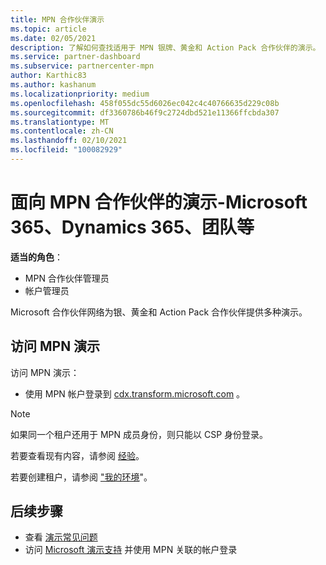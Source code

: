 ```yaml
---
title: MPN 合作伙伴演示
ms.topic: article
ms.date: 02/05/2021
description: 了解如何查找适用于 MPN 银牌、黄金和 Action Pack 合作伙伴的演示。
ms.service: partner-dashboard
ms.subservice: partnercenter-mpn
author: Karthic83
ms.author: kashanum
ms.localizationpriority: medium
ms.openlocfilehash: 458f055dc55d6026ec042c4c40766635d229c08b
ms.sourcegitcommit: df3360786b46f9c2724dbd521e11366ffcbda307
ms.translationtype: MT
ms.contentlocale: zh-CN
ms.lasthandoff: 02/10/2021
ms.locfileid: "100082929"
---
```

# <a name="demos-for-mpn-partners--microsoft-365-dynamics-365-teams-and-more"></a>面向 MPN 合作伙伴的演示-Microsoft 365、Dynamics 365、团队等

**适当的角色**：

- MPN 合作伙伴管理员
- 帐户管理员

Microsoft 合作伙伴网络为银、黄金和 Action Pack 合作伙伴提供多种演示。

## <a name="access-mpn-demos"></a>访问 MPN 演示

访问 MPN 演示：

- 使用 MPN 帐户登录到 [cdx.transform.microsoft.com](https://cdx.transform.microsoft.com/) 。

>[!NOTE]
>如果同一个租户还用于 MPN 成员身份，则只能以 CSP 身份登录。

若要查看现有内容，请参阅 [经验](https://cdx.transform.microsoft.com/experiences)。

若要创建租户，请参阅 ["我的环境](https://cdx.transform.microsoft.com/my-tenants)"。

## <a name="next-steps"></a>后续步骤

- 查看 [演示常见问题](https://cdx.transform.microsoft.com/help/faq)
- 访问 [Microsoft 演示支持](https://cdx.transform.microsoft.com/submit-request) 并使用 MPN 关联的帐户登录
